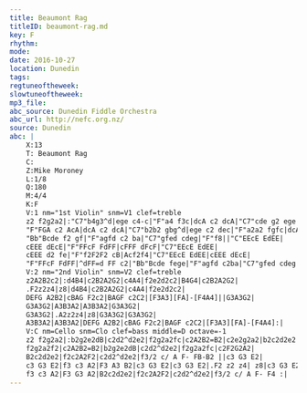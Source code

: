 ```yaml
---
title: Beaumont Rag
titleID: beaumont-rag.md
key: F
rhythm: 
mode:
date: 2016-10-27
location: Dunedin
tags:
regtuneoftheweek:
slowtuneoftheweek:
mp3_file:
abc_source: Dunedin Fiddle Orchestra
abc_url: http://nefc.org.nz/
source: Dunedin
abc: |
    X:13
    T: Beaumont Rag
    C:
    Z:Mike Moroney
    L:1/8
    Q:180
    M:4/4
    K:F
    V:1 nm="1st Violin" snm=V1 clef=treble
    z2 f2g2a2|:"C7"b4g3^d|ege c4-c|"F"a4 f3c|dcA c2 dcA|"C7"cde g2 ege|age c2 dcA|
    "F"FGA c2 AcA|dcA c2 dcA|"C7"b2b2 gbg^d|ege c2 dec|"F"a2a2 fgfc|dcA c2 dcA|
    "Bb"Bcde f2 gf|"F"agfd c2 ba|"C7"gfed cdeg|"F"f8||"C"EEcE EdEE|
    cEEE dEcE|"F"FFcF FdFF|cFFF dFcF|"C7"EEcE EdEE|
    cEEE d2 fe|"F"f2F2F2 cB|Acf2f4|"C7"EEcE EdEE|cEEE dEcE|
    "F"FFcF FdFF|^dFF=d FF c2|"Bb"Bcde fege|"F"agfd c2ba|"C7"gfed cdeg|"F"f8:|
    V:2 nm="2nd Violin" snm=V2 clef=treble
    z2A2B2c2|:d4B4|c2B2A2G2|c4A4|f2e2d2c2|B4G4|c2B2A2G2|
    .F2z2z4|z8|d4B4|c2B2A2G2|c4A4|f2e2d2c2|
    DEFG A2B2|cBAG F2c2|BAGF c2C2|[F3A3][FA]-[F4A4]||G3A3G2|
    G3A3G2|A3B3A2|A3B3A2|G3A3G2|
    G3A3G2|.A2z2z4|z8|G3A3G2|G3A3G2|
    A3B3A2|A3B3A2|DEFG A2B2|cBAG F2c2|BAGF c2C2|[F3A3][FA]-[F4A4]:|
    V:C nm=Cello snm=Clo clef=bass middle=D octave=-1
    z2 f2g2a2|:b2g2e2dB|c2d2^d2e2|f2g2a2fc|c2A2B2=B2|c2e2g2a2|b2c2d2e2|
    f2g2a2f2|c2A2B2=B2|b2g2e2dB|c2d2^d2e2|f2g2a2fc|c2F2G2A2|
    B2c2d2e2|f2c2A2F2|c2d2^d2e2|f3/2 c/ A F- FB-B2 ||c3 G3 E2|
    c3 G3 E2|f3 c3 A2|F3 A3 B2|c3 G3 E2|c3 G3 E2|.F2 z2 z4| z8|c3 G3 E2|c3 G3 E2|
    f3 c3 A2|F3 G3 A2|B2c2d2e2|f2c2A2F2|c2d2^d2e2|f3/2 c/ A F- F4 :|
---
```

